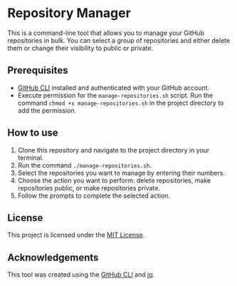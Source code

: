 # Repository Manager

This is a command-line tool that allows you to manage your GitHub repositories in bulk. You can select a group of repositories and either delete them or change their visibility to public or private.

## Prerequisites

-   [GitHub CLI](https://cli.github.com/) installed and authenticated with your GitHub account.
-   Execute permission for the `manage-repositories.sh` script. Run the command `chmod +x manage-repositories.sh` in the project directory to add the permission.

## How to use

1.  Clone this repository and navigate to the project directory in your terminal.
2.  Run the command `./manage-repositories.sh`.
3.  Select the repositories you want to manage by entering their numbers.
4.  Choose the action you want to perform: delete repositories, make repositories public, or make repositories private.
5.  Follow the prompts to complete the selected action.

## License

This project is licensed under the [MIT License](https://chat.openai.com/LICENSE).

## Acknowledgements

This tool was created using the [GitHub CLI](https://cli.github.com/) and [jq](https://stedolan.github.io/jq/).